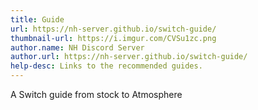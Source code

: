 ```yaml
---
title: Guide
url: https://nh-server.github.io/switch-guide/
thumbnail-url: https://i.imgur.com/CVSu1zc.png
author.name: NH Discord Server
author.url: https://nh-server.github.io/switch-guide/
help-desc: Links to the recommended guides.
---
```


A Switch guide from stock to Atmosphere
